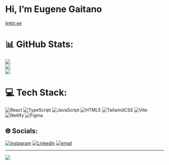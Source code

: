 # Hi, I’m Eugene Gaitano<br>

[linktr.ee](linktr.ee/eugenegaitano)


# 📊 GitHub Stats:
![](https://github-readme-stats.vercel.app/api?username=dev-gaitano&theme=dark&hide_border=true&include_all_commits=false&count_private=false)<br/>
![](https://nirzak-streak-stats.vercel.app/?user=dev-gaitano&theme=dark&hide_border=true)<br/>
![](https://github-readme-stats.vercel.app/api/top-langs/?username=dev-gaitano&theme=dark&hide_border=true&include_all_commits=false&count_private=false&layout=compact)

# 💻 Tech Stack:
![React](https://img.shields.io/badge/react-%2320232a.svg?style=flat-square&logo=react&logoColor=%2361DAFB)
![TypeScript](https://img.shields.io/badge/typescript-%23007ACC.svg?style=flat-square&logo=typescript&logoColor=white) ![JavaScript](https://img.shields.io/badge/javascript-%23323330.svg?style=flat-square&logo=javascript&logoColor=%23F7DF1E) ![HTML5](https://img.shields.io/badge/html5-%23E34F26.svg?style=flat-square&logo=html5&logoColor=white)  ![TailwindCSS](https://img.shields.io/badge/tailwindcss-%2338B2AC.svg?style=flat-square&logo=tailwind-css&logoColor=white) ![Vite](https://img.shields.io/badge/vite-%23646CFF.svg?style=flat-square&logo=vite&logoColor=white) ![Netlify](https://img.shields.io/badge/netlify-%23000000.svg?style=flat-square&logo=netlify&logoColor=#00C7B7) ![Figma](https://img.shields.io/badge/figma-%23F24E1E.svg?style=flat-square&logo=figma&logoColor=white)

## 🌐 Socials:
[![Instagram](https://img.shields.io/badge/Instagram-%23E4405F.svg?logo=Instagram&logoColor=white)](https://instagram.com/gaitano.nbo) [![LinkedIn](https://img.shields.io/badge/LinkedIn-%230077B5.svg?logo=linkedin&logoColor=white)](https://www.linkedin.com/in/eugene-gaitano) [![email](https://img.shields.io/badge/Email-D14836?logo=gmail&logoColor=white)](mailto:eugenecampbellgaitano@gmail.com) 

---
[![](https://visitcount.itsvg.in/api?id=dev-gaitano&icon=0&color=0)](https://visitcount.itsvg.in)

<!-- Proudly created with GPRM ( https://gprm.itsvg.in ) -->
